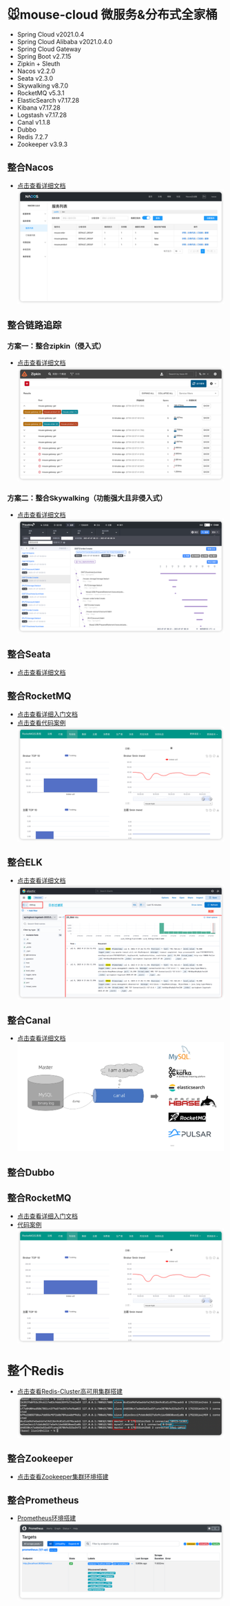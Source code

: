 # 🐭mouse-cloud 微服务&分布式全家桶
- Spring Cloud v2021.0.4
- Spring Cloud Alibaba v2021.0.4.0
- Spring Cloud Gateway
- Spring Boot v2.7.15
- Zipkin + Sleuth
- Nacos v2.2.0
- Seata v2.3.0
- Skywalking v8.7.0
- RocketMQ v5.3.1
- ElasticSearch v7.17.28
- Kibana v7.17.28
- Logstash v7.17.28
- Canal v1.1.8
- Dubbo
- Redis 7.2.7
- Zookeeper v3.9.3

## 整合Nacos
- [点击查看详细文档](document/nacos/nacos.md)
![img.png](document/nacos/img.png)

## 整合链路追踪

### 方案一：整合zipkin（侵入式）
- [点击查看详细文档](document/zipkin/zipkin.md)
![img.png](document/zipkin/img.png)

### 方案二：整合Skywalking（功能强大且非侵入式）
- [点击查看详细文档](document/skywalking/skywalking.md)
![img_4.png](document/skywalking/img_4.png)

## 整合Seata
- [点击查看详细文档](document/seata/seata.md)

## 整合RocketMQ
- [点击查看详细入门文档](document/rocketmq/快速入门.md)
- [点击查看代码案例](mouse-rocketmq)
![start.png](document/rocketmq/start.png)

## 整合ELK
- [点击查看详细文档](document/elk/ELK.md)
![img_3.png](document/elk/img_3.png)

## 整合Canal
- [点击查看详细文档](document/canal/canal.md)
![img.png](document/canal/img.png)

## 整合Dubbo

## 整合RocketMQ
- [点击查看详细入门文档](document/rocketmq/%E5%BF%AB%E9%80%9F%E5%85%A5%E9%97%A8.md)
- [代码案例](mouse-rocketmq)
![start.png](document/rocketmq/start.png)
# 整个Redis
- [点击查看Redis-Cluster高可用集群搭建](document/redis/Redis-Cluster%E9%AB%98%E5%8F%AF%E7%94%A8%E9%9B%86%E7%BE%A4%E6%90%AD%E5%BB%BA.md)
![img_1.png](document/redis/_img/img_1.png)

## 整合Zookeeper
- [点击查看Zookeeper集群环境搭建](document/zookeeper/zookeeper%E9%9B%86%E7%BE%A4%E7%8E%AF%E5%A2%83%E6%90%AD%E5%BB%BA.md)

## 整合Prometheus
- [Prometheus环境搭建](document/monitor/prometheus%E7%8E%AF%E5%A2%83%E6%90%AD%E5%BB%BA.md)
![img.png](document/monitor/img.png)
